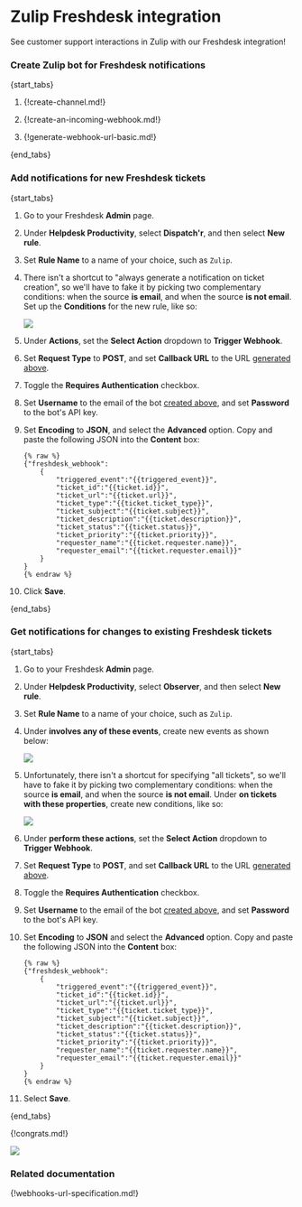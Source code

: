 # Zulip Freshdesk integration

See customer support interactions in Zulip with our Freshdesk
integration!

### Create Zulip bot for Freshdesk notifications

{start_tabs}

1. {!create-channel.md!}

1. {!create-an-incoming-webhook.md!}

1. {!generate-webhook-url-basic.md!}

{end_tabs}


### Add notifications for new Freshdesk tickets

{start_tabs}

1. Go to your Freshdesk **Admin** page.

1. Under **Helpdesk Productivity**, select **Dispatch'r**, and then
   select **New rule**.

1. Set **Rule Name** to a name of your choice, such as `Zulip`.

1. There isn't a shortcut to "always generate a notification on ticket
   creation", so we'll have to fake it by picking two complementary
   conditions: when the source **is email**, and when the source **is
   not email**. Set up the **Conditions** for the new rule, like so:

     ![](/static/images/integrations/freshdesk/001.png)

1. Under **Actions**, set the **Select Action** dropdown to **Trigger
   Webhook**.

1. Set **Request Type** to **POST**, and set **Callback URL** to the URL
   [generated above][create-bot].

1. Toggle the **Requires Authentication** checkbox.

1. Set **Username** to the email of the bot [created above][create-bot],
   and set **Password** to the bot's API key.

1. Set **Encoding** to **JSON**, and select the **Advanced** option.
   Copy and paste the following JSON into the **Content** box:

    ```
    {% raw %}
    {"freshdesk_webhook":
        {
            "triggered_event":"{{triggered_event}}",
            "ticket_id":"{{ticket.id}}",
            "ticket_url":"{{ticket.url}}",
            "ticket_type":"{{ticket.ticket_type}}",
            "ticket_subject":"{{ticket.subject}}",
            "ticket_description":"{{ticket.description}}",
            "ticket_status":"{{ticket.status}}",
            "ticket_priority":"{{ticket.priority}}",
            "requester_name":"{{ticket.requester.name}}",
            "requester_email":"{{ticket.requester.email}}"
        }
    }
    {% endraw %}
    ```

1. Click **Save**.

{end_tabs}

### Get notifications for changes to existing Freshdesk tickets

{start_tabs}

1. Go to your Freshdesk **Admin** page.

1. Under **Helpdesk Productivity**, select **Observer**, and then select
   **New rule**.

1. Set **Rule Name** to a name of your choice, such as `Zulip`.

1. Under **involves any of these events**, create new events as shown below:

    ![](/static/images/integrations/freshdesk/002.png)

1. Unfortunately, there isn't a shortcut for specifying "all tickets",
   so we'll have to fake it by picking two complementary conditions:
   when the source **is email**, and when the source **is not email**.
   Under **on tickets with these properties**, create new conditions,
   like so:

    ![](/static/images/integrations/freshdesk/003.png)

1. Under **perform these actions**, set the **Select Action** dropdown
   to **Trigger Webhook**.

1. Set **Request Type** to **POST**, and set **Callback URL** to the URL
   [generated above][create-bot].

1. Toggle the **Requires Authentication** checkbox.

1. Set **Username** to the email of the bot [created above][create-bot],
   and set **Password** to the bot's API key.

1. Set **Encoding** to **JSON** and select the **Advanced** option.
   Copy and paste the following JSON into the **Content** box:

    ```
    {% raw %}
    {"freshdesk_webhook":
        {
            "triggered_event":"{{triggered_event}}",
            "ticket_id":"{{ticket.id}}",
            "ticket_url":"{{ticket.url}}",
            "ticket_type":"{{ticket.ticket_type}}",
            "ticket_subject":"{{ticket.subject}}",
            "ticket_description":"{{ticket.description}}",
            "ticket_status":"{{ticket.status}}",
            "ticket_priority":"{{ticket.priority}}",
            "requester_name":"{{ticket.requester.name}}",
            "requester_email":"{{ticket.requester.email}}"
        }
    }
    {% endraw %}
    ```

1. Select **Save**.

{end_tabs}

{!congrats.md!}

![](/static/images/integrations/freshdesk/004.png)

### Related documentation

{!webhooks-url-specification.md!}

[create-bot]: #create-zulip-bot-for-freshdesk-notifications
